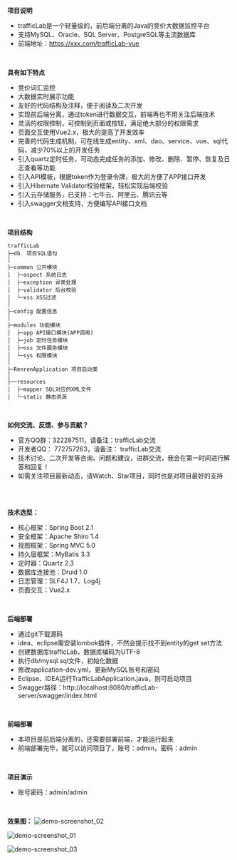 **项目说明** 
- trafficLab是一个轻量级的，前后端分离的Java的竞价大数据监控平台
- 支持MySQL、Oracle、SQL Server、PostgreSQL等主流数据库
- 前端地址：https://xxx.com/trafficLab-vue


<br>
 

**具有如下特点** 
- 竞价词汇监控
- 大数据实时展示功能
- 友好的代码结构及注释，便于阅读及二次开发
- 实现前后端分离，通过token进行数据交互，前端再也不用关注后端技术
- 灵活的权限控制，可控制到页面或按钮，满足绝大部分的权限需求
- 页面交互使用Vue2.x，极大的提高了开发效率
- 完善的代码生成机制，可在线生成entity、xml、dao、service、vue、sql代码，减少70%以上的开发任务
- 引入quartz定时任务，可动态完成任务的添加、修改、删除、暂停、恢复及日志查看等功能
- 引入API模板，根据token作为登录令牌，极大的方便了APP接口开发
- 引入Hibernate Validator校验框架，轻松实现后端校验
- 引入云存储服务，已支持：七牛云、阿里云、腾讯云等
- 引入swagger文档支持，方便编写API接口文档
<br> 

**项目结构** 
```
trafficLab
├─db  项目SQL语句
│
├─common 公共模块
│  ├─aspect 系统日志
│  ├─exception 异常处理
│  ├─validator 后台校验
│  └─xss XSS过滤
│ 
├─config 配置信息
│ 
├─modules 功能模块
│  ├─app API接口模块(APP调用)
│  ├─job 定时任务模块
│  ├─oss 文件服务模块
│  └─sys 权限模块
│ 
├─RenrenApplication 项目启动类
│  
├──resources 
│  ├─mapper SQL对应的XML文件
│  └─static 静态资源

```
<br> 

**如何交流、反馈、参与贡献？** 
- 官方QQ群：322287511，请备注：trafficLab交流
- 开发者QQ： 772757263，请备注： trafficLab交流
- 技术讨论、二次开发等咨询、问题和建议，进群交流，我会在第一时间进行解答和回复！
- 如需关注项目最新动态，请Watch、Star项目，同时也是对项目最好的支持

<br>

<br> 


**技术选型：** 
- 核心框架：Spring Boot 2.1
- 安全框架：Apache Shiro 1.4
- 视图框架：Spring MVC 5.0
- 持久层框架：MyBatis 3.3
- 定时器：Quartz 2.3
- 数据库连接池：Druid 1.0
- 日志管理：SLF4J 1.7、Log4j
- 页面交互：Vue2.x 
<br> 


 **后端部署**
- 通过git下载源码
- idea、eclipse需安装lombok插件，不然会提示找不到entity的get set方法
- 创建数据库trafficLab，数据库编码为UTF-8
- 执行db/mysql.sql文件，初始化数据
- 修改application-dev.yml，更新MySQL账号和密码
- Eclipse、IDEA运行TrafficLabApplication.java，则可启动项目
- Swagger路径：http://localhost:8080/trafficLab-server/swagger/index.html

<br> 

 **前端部署**
 - 本项目是前后端分离的，还需要部署前端，才能运行起来
 - 前端部署完毕，就可以访问项目了，账号：admin，密码：admin
 
 <br>

 **项目演示**
- 账号密码：admin/admin
<br> 


**效果图：**
![demo-screenshot_02](https://s1.ax1x.com/2020/05/23/Yx3DL4.jpg)


![demo-screenshot_01](https://s1.ax1x.com/2020/05/23/Yx3UJ0.jpg)

![demo-screenshot_03](https://s1.ax1x.com/2020/05/23/Yx3XSf.jpg)

<br>

